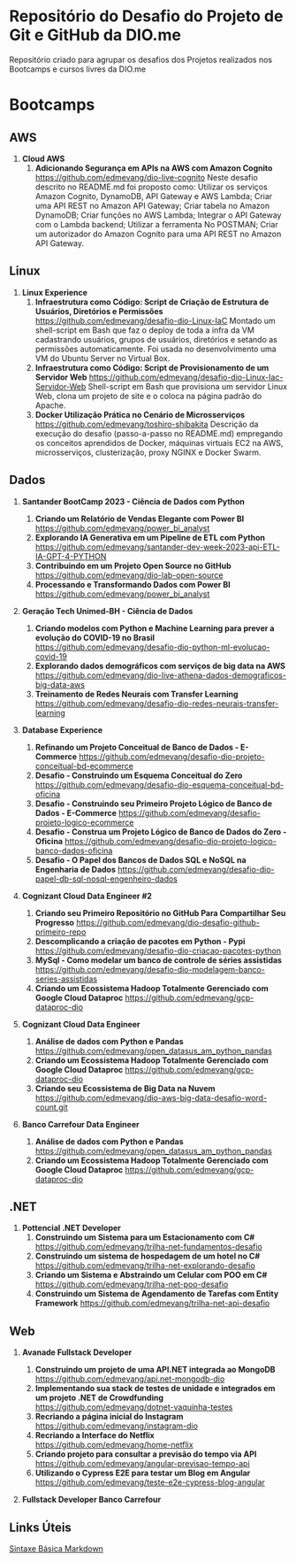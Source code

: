# Repositório do Desafio do Projeto de Git e GitHub da DIO.me

Repositório criado para agrupar os desafios dos Projetos realizados nos Bootcamps e cursos livres da DIO.me

# Bootcamps

## AWS
1. **Cloud AWS**
   1. **Adicionando Segurança em APIs na AWS com Amazon Cognito** <https://github.com/edmevang/dio-live-cognito>
   Neste desafio descrito no README.md foi proposto como:
    Utilizar os serviços Amazon Cognito, DynamoDB, API Gateway e AWS Lambda;
    Criar uma API REST no Amazon API Gateway;
    Criar tabela no Amazon DynamoDB;
    Criar funções no AWS Lambda;
    Integrar o API Gateway com o Lambda backend;
    Utilizar a ferramenta No POSTMAN;
    Criar um autorizador do Amazon Cognito para uma API REST no Amazon API Gateway.

## Linux

1. **Linux Experience**
   1. **Infraestrutura como Código: Script de Criação de Estrutura de Usuários, Diretórios e Permissões** <https://github.com/edmevang/desafio-dio-Linux-IaC>
      Montado um shell-script em Bash que faz o deploy de toda a infra da VM cadastrando usuários, grupos de usuários, diretórios e setando as permissões automaticamente. Foi usada no desenvolvimento uma VM do Ubuntu Server no Virtual Box.
   2. **Infraestrutura como Código: Script de Provisionamento de um Servidor Web** <https://github.com/edmevang/desafio-dio-Linux-Iac-Servidor-Web>
      Shell-script em Bash que provisiona um servidor Linux Web, clona um projeto de site e o coloca na página padrão do Apache.
   3. **Docker Utilização Prática no Cenário de Microsserviços** <https://github.com/edmevang/toshiro-shibakita>
      Descrição da execução do desafio (passo-a-passo no README.md) empregando os conceitos aprendidos de Docker, máquinas virtuais EC2 na AWS, microsserviços, clusterização, proxy NGINX e Docker Swarm.

## Dados

1. **Santander BootCamp 2023 - Ciência de Dados com Python**
   1. **Criando um Relatório de Vendas Elegante com Power BI** <https://github.com/edmevang/power_bi_analyst>
   2. **Explorando IA Generativa em um Pipeline de ETL com Python** <https://github.com/edmevang/santander-dev-week-2023-api-ETL-IA-GPT-4-PYTHON>
   3. **Contribuindo em um Projeto Open Source no GitHub** <https://github.com/edmevang/dio-lab-open-source>
   4. **Processando e Transformando Dados com Power BI** <https://github.com/edmevang/power_bi_analyst>
2. **Geração Tech Unimed-BH - Ciência de Dados**
   1. **Criando modelos com Python e Machine Learning para prever a evolução do COVID-19 no Brasil** <https://github.com/edmevang/desafio-dio-python-ml-evolucao-covid-19>
   2. **Explorando dados demográficos com serviços de big data na AWS** <https://github.com/edmevang/dio-live-athena-dados-demograficos-big-data-aws>
   3. **Treinamento de Redes Neurais com Transfer Learning** <https://github.com/edmevang/desafio-dio-redes-neurais-transfer-learning>
3. **Database Experience**
   1. **Refinando um Projeto Conceitual de Banco de Dados - E-Commerce** <https://github.com/edmevang/desafio-dio-projeto-conceitual-bd-ecommerce>
   2. **Desafio - Construindo um Esquema Conceitual do Zero** <https://github.com/edmevang/desafio-dio-esquema-conceitual-bd-oficina>
   3. **Desafio - Construindo seu Primeiro Projeto Lógico de Banco de Dados - E-Commerce** <https://github.com/edmevang/desafio-projeto-logico-ecommerce>
   4. **Desafio - Construa um Projeto Lógico de Banco de Dados do Zero - Oficina** <https://github.com/edmevang/desafio-dio-projeto-logico-banco-dados-oficina>
   5. **Desafio - O Papel dos Bancos de Dados SQL e NoSQL na Engenharia de Dados** <https://github.com/edmevang/desafio-dio-papel-db-sql-nosql-engenheiro-dados>
4. **Cognizant Cloud Data Engineer #2**
   1. **Criando seu Primeiro Repositório no GitHub Para Compartilhar Seu Progresso** <https://github.com/edmevang/dio-desafio-github-primeiro-repo>
   2. **Descomplicando a criação de pacotes em Python - Pypi** <https://github.com/edmevang/desafio-dio-criacao-pacotes-python>
   3. **MySql - Como modelar um banco de controle de séries assistidas** <https://github.com/edmevang/desafio-dio-modelagem-banco-series-assistidas>
   4. **Criando um Ecossistema Hadoop Totalmente Gerenciado com Google Cloud Dataproc** <https://github.com/edmevang/gcp-dataproc-dio>
5. **Cognizant Cloud Data Engineer**

   1. **Análise de dados com Python e Pandas** <https://github.com/edmevang/open_datasus_am_python_pandas>
   2. **Criando um Ecossistema Hadoop Totalmente Gerenciado com Google Cloud Dataproc** <https://github.com/edmevang/gcp-dataproc-dio>
   3. **Criando seu Ecossistema de Big Data na Nuvem** <https://github.com/edmevang/dio-aws-big-data-desafio-word-count.git>
6. **Banco Carrefour Data Engineer**
   1. **Análise de dados com Python e Pandas** <https://github.com/edmevang/open_datasus_am_python_pandas>
   2. **Criando um Ecossistema Hadoop Totalmente Gerenciado com Google Cloud Dataproc** <https://github.com/edmevang/gcp-dataproc-dio>

## .NET

1. **Pottencial .NET Developer**
   1. **Construindo um Sistema para um Estacionamento com C#** <https://github.com/edmevang/trilha-net-fundamentos-desafio>
   2. **Construindo um sistema de hospedagem de um hotel no C#** <https://github.com/edmevang/trilha-net-explorando-desafio>
   3. **Criando um Sistema e Abstraindo um Celular com POO em C#** <https://github.com/edmevang/trilha-net-poo-desafio>
   4. **Construindo um Sistema de Agendamento de Tarefas com Entity Framework** <https://github.com/edmevang/trilha-net-api-desafio>

## Web

1. **Avanade Fullstack Developer**

   1. **Construindo um projeto de uma API.NET integrada ao MongoDB** <https://github.com/edmevang/api.net-mongodb-dio>
   2. **Implementando sua stack de testes de unidade e integrados em um projeto .NET de Crowdfunding** <https://github.com/edmevang/dotnet-vaquinha-testes>
   3. **Recriando a página inicial do Instagram** <https://github.com/edmevang/instagram-dio>
   4. **Recriando a Interface do Netflix** <https://github.com/edmevang/home-netflix>
   5. **Criando projeto para consultar a previsão do tempo via API** <https://github.com/edmevang/angular-previsao-tempo-api>
   6. **Utilizando o Cypress E2E para testar um Blog em Angular** <https://github.com/edmevang/teste-e2e-cypress-blog-angular>

2. **Fullstack Developer Banco Carrefour**

## Links Úteis

[Sintaxe Básica Markdown](https://www.markdownguide.org/basic-syntax/)
